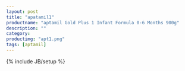 ```yaml
---
layout: post
title: "apatamil1"
productname: "aptamil Gold Plus 1 Infant Formula 0-6 Months 900g"
description: ""
category: 
productimg: "apt1.png"
tags: [aptamil]
---
```

{% include JB/setup %}
